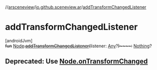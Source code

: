//[arsceneview](../../index.md)/[io.github.sceneview.ar](index.md)/[addTransformChangedListener](add-transform-changed-listener.md)

# addTransformChangedListener

[androidJvm]\
~~fun~~ [Node](../../../sceneview/sceneview/io.github.sceneview.node/-node/index.md)~~.~~[~~addTransformChangedListener~~](add-transform-changed-listener.md)~~(~~listener: [Any](https://kotlinlang.org/api/latest/jvm/stdlib/kotlin/-any/index.html)?~~)~~~~:~~ [Nothing](https://kotlinlang.org/api/latest/jvm/stdlib/kotlin/-nothing/index.html)?

##  Deprecated: Use [Node.onTransformChanged](../io.github.sceneview.ar.node/-cursor-node/index.md#-24299850%2FProperties%2F-58641720)
